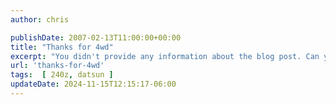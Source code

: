 ```yaml
---
author: chris

publishDate: 2007-02-13T11:00:00+00:00
title: "Thanks for 4wd"
excerpt: "You didn't provide any information about the blog post. Can you please provide more details for me to accurately generate a meta description?"
url: 'thanks-for-4wd'
tags:  [ 240z, datsun ] 
updateDate: 2024-11-15T12:15:17-06:00
---
```



